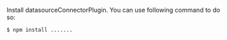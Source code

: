 Install datasourceConnectorPlugin. You can use following command to do so:

```
$ npm install .......
```